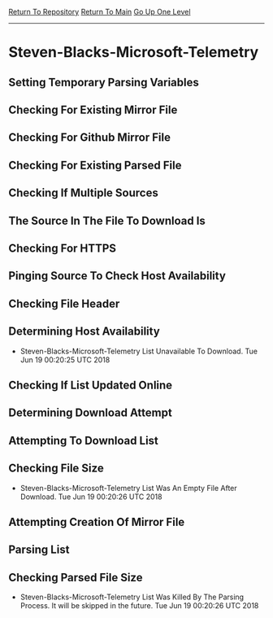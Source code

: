 [Return To Repository](https://github.com/deathbybandaid/piholeparser/)
[Return To Main](https://github.com/deathbybandaid/piholeparser/blob/master/RecentRunLogs/Mainlog.md)
[Go Up One Level](https://github.com/deathbybandaid/piholeparser/blob/master/RecentRunLogs/TopLevelScripts/30-Processing-External-Blacklists.md)
____________________________________
# Steven-Blacks-Microsoft-Telemetry
## Setting Temporary Parsing Variables
## Checking For Existing Mirror File
## Checking For Github Mirror File
## Checking For Existing Parsed File
## Checking If Multiple Sources
## The Source In The File To Download Is
## Checking For HTTPS
## Pinging Source To Check Host Availability
## Checking File Header
## Determining Host Availability
* Steven-Blacks-Microsoft-Telemetry List Unavailable To Download. Tue Jun 19 00:20:25 UTC 2018
## Checking If List Updated Online
## Determining Download Attempt
## Attempting To Download List
## Checking File Size
* Steven-Blacks-Microsoft-Telemetry List Was An Empty File After Download. Tue Jun 19 00:20:26 UTC 2018
## Attempting Creation Of Mirror File
## Parsing List
## Checking Parsed File Size
* Steven-Blacks-Microsoft-Telemetry List Was Killed By The Parsing Process. It will be skipped in the future. Tue Jun 19 00:20:26 UTC 2018
